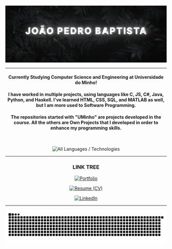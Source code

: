 <div align="center">

![Banner](https://raw.githubusercontent.com/joaobaptista03/joaobaptista03/main/Banner.gif)

---

#### Currently Studying Computer Science and Engineering at Universidade do Minho!

#### I have worked in multiple projects, using languages like C, JS, C#, Java, Python, and Haskell. I've learned HTML, CSS, SQL, and MATLAB as well, but I am more used to Software Programming.

#### The repositories started with "UMinho" are projects developed in the course. All the others are Own Projects that I developed in order to enhance my programming skills.



<br>

![All Languages / Technologies](https://github-readme-stats.vercel.app/api/top-langs/?username=joaobaptista03&theme=nightowl&layout=donut&exclude_repo=UMinho-PL2024,UMinho-EngWeb2024&size_weight=1&count_weight=1&langs_count=20&custom_title=All%20Languages%20/%20Technologies)

---

### LINK TREE

[![Portfolio](https://img.shields.io/badge/Portfolio-Website-0073e6?style=for-the-badge&logo=portfolio&logoColor=white)](https://www.joaopedrobaptista.pt)

[![Resume (CV)](https://img.shields.io/badge/Resume-CV-00C853?style=for-the-badge&logo=resume&logoColor=white)](https://www.joaopedrobaptista.pt/CV.pdf)

[![LinkedIn](https://img.shields.io/badge/linkedin-%230077B5?style=for-the-badge&logo=linkedin&logoColor=white)](https://www.linkedin.com/in/joaobaptista03/)

---

![Commit Snake](https://github.com/joaobaptista03/joaobaptista03/blob/output/github-contribution-grid-snake-dark.svg)

</div>
